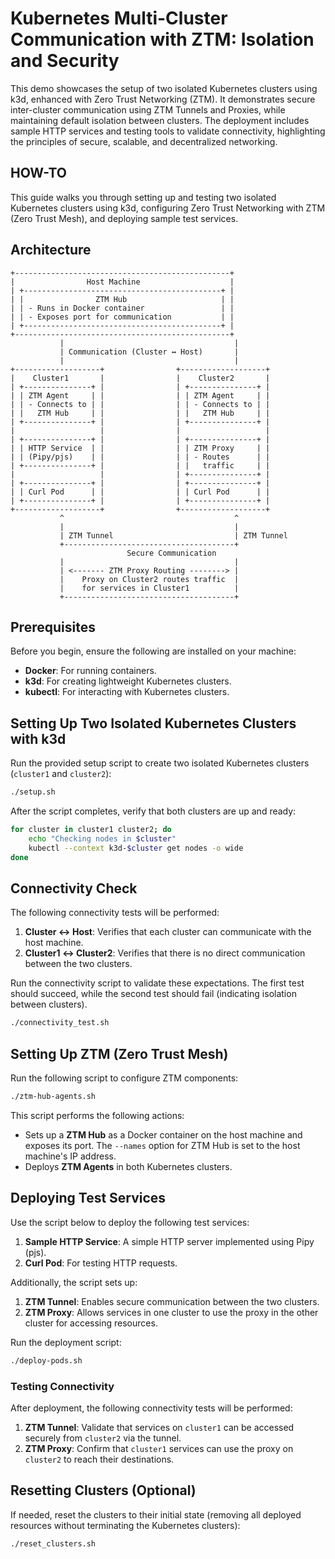 # Kubernetes Multi-Cluster Communication with ZTM: Isolation and Security

This demo showcases the setup of two isolated Kubernetes clusters using k3d, enhanced with Zero Trust Networking (ZTM). It demonstrates secure inter-cluster communication using ZTM Tunnels and Proxies, while maintaining default isolation between clusters. The deployment includes sample HTTP services and testing tools to validate connectivity, highlighting the principles of secure, scalable, and decentralized networking.

## HOW-TO

This guide walks you through setting up and testing two isolated Kubernetes clusters using k3d, configuring Zero Trust Networking with ZTM (Zero Trust Mesh), and deploying sample test services. 


## Architecture

```
+------------------------------------------------+
|                Host Machine                    |
| +--------------------------------------------+ |
| |                ZTM Hub                     | |
| | - Runs in Docker container                 | |
| | - Exposes port for communication           | |
| +--------------------------------------------+ |
+------------------------------------------------+
           |                                      |
           | Communication (Cluster ↔ Host)       |
           |                                      |
+-------------------+                +-------------------+
|    Cluster1       |                |    Cluster2       |
| +---------------+ |                | +---------------+ |
| | ZTM Agent     | |                | | ZTM Agent     | |
| | - Connects to | |                | | - Connects to | |
| |   ZTM Hub     | |                | |   ZTM Hub     | |
| +---------------+ |                | +---------------+ |
|                   |                |                   |
| +---------------+ |                | +---------------+ |
| | HTTP Service  | |                | | ZTM Proxy     | |
| | (Pipy/pjs)    | |                | | - Routes      | |
| +---------------+ |                | |   traffic     | |
|                   |                | +---------------+ |
| +---------------+ |                | +---------------+ |
| | Curl Pod      | |                | | Curl Pod      | |
| +---------------+ |                | +---------------+ |
+-------------------+                +-------------------+
           ^                                      ^
           |                                      |
           | ZTM Tunnel                           | ZTM Tunnel
           +--------------------------------------+
                          Secure Communication
           |                                      |
           | <------- ZTM Proxy Routing --------> |
           |    Proxy on Cluster2 routes traffic  |
           |    for services in Cluster1          |
           +--------------------------------------+

```

## Prerequisites

Before you begin, ensure the following are installed on your machine:

* **Docker**: For running containers.
* **k3d**: For creating lightweight Kubernetes clusters.
* **kubectl**: For interacting with Kubernetes clusters.

## Setting Up Two Isolated Kubernetes Clusters with k3d

Run the provided setup script to create two isolated Kubernetes clusters (`cluster1` and `cluster2`):

```sh
./setup.sh
```

After the script completes, verify that both clusters are up and ready:

```sh
for cluster in cluster1 cluster2; do
    echo "Checking nodes in $cluster"
    kubectl --context k3d-$cluster get nodes -o wide
done
```

## Connectivity Check

The following connectivity tests will be performed:

1. **Cluster ↔ Host**: Verifies that each cluster can communicate with the host machine.
2. **Cluster1 ↔ Cluster2**: Verifies that there is no direct communication between the two clusters.

Run the connectivity script to validate these expectations. The first test should succeed, while the second test should fail (indicating isolation between clusters).

```sh
./connectivity_test.sh
```

## Setting Up ZTM (Zero Trust Mesh)

Run the following script to configure ZTM components:

```sh
./ztm-hub-agents.sh
```

This script performs the following actions:

* Sets up a **ZTM Hub** as a Docker container on the host machine and exposes its port. The `--names` option for ZTM Hub is set to the host machine's IP address.
* Deploys **ZTM Agents** in both Kubernetes clusters.

## Deploying Test Services

Use the script below to deploy the following test services:

1. **Sample HTTP Service**: A simple HTTP server implemented using Pipy (pjs).
2. **Curl Pod**: For testing HTTP requests.

Additionally, the script sets up:

1. **ZTM Tunnel**: Enables secure communication between the two clusters.
2. **ZTM Proxy**: Allows services in one cluster to use the proxy in the other cluster for accessing resources.

Run the deployment script:

```sh
./deploy-pods.sh
```

### Testing Connectivity

After deployment, the following connectivity tests will be performed:

1. **ZTM Tunnel**: Validate that services on `cluster1` can be accessed securely from `cluster2` via the tunnel.
2. **ZTM Proxy**: Confirm that `cluster1` services can use the proxy on `cluster2` to reach their destinations.

## Resetting Clusters (Optional)

If needed, reset the clusters to their initial state (removing all deployed resources without terminating the Kubernetes clusters):

```sh
./reset_clusters.sh
```